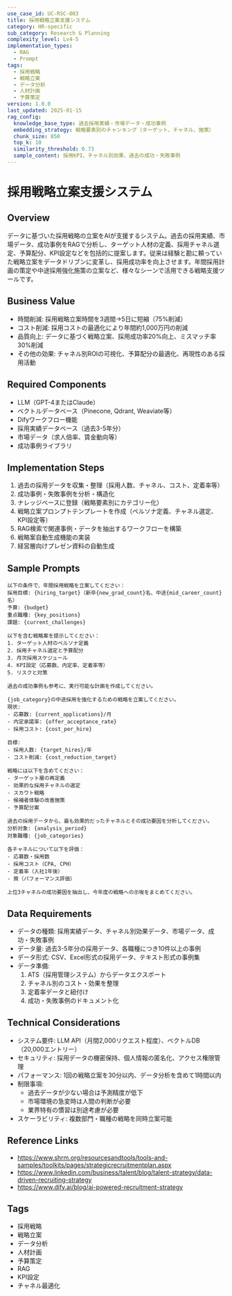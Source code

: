 ```yaml
---
use_case_id: UC-RSC-003
title: 採用戦略立案支援システム
category: HR-specific
sub_category: Research & Planning
complexity_level: Lv4-5
implementation_types:
  - RAG
  - Prompt
tags:
  - 採用戦略
  - 戦略立案
  - データ分析
  - 人材計画
  - 予算策定
version: 1.0.0
last_updated: 2025-01-15
rag_config:
  knowledge_base_type: 過去採用実績・市場データ・成功事例
  embedding_strategy: 戦略要素別のチャンキング（ターゲット、チャネル、施策）
  chunk_size: 850
  top_k: 10
  similarity_threshold: 0.73
  sample_content: 採用KPI、チャネル別効果、過去の成功・失敗事例
---
```


# 採用戦略立案支援システム

## Overview

データに基づいた採用戦略の立案をAIが支援するシステム。過去の採用実績、市場データ、成功事例をRAGで分析し、ターゲット人材の定義、採用チャネル選定、予算配分、KPI設定などを包括的に提案します。従来は経験と勘に頼っていた戦略立案をデータドリブンに変革し、採用成功率を向上させます。年間採用計画の策定や中途採用強化施策の立案など、様々なシーンで活用できる戦略支援ツールです。

## Business Value

- 時間削減: 採用戦略立案時間を3週間→5日に短縮（75%削減）
- コスト削減: 採用コストの最適化により年間約1,000万円の削減
- 品質向上: データに基づく戦略立案、採用成功率20%向上、ミスマッチ率30%削減
- その他の効果: チャネル別ROIの可視化、予算配分の最適化、再現性のある採用活動

## Required Components

- LLM（GPT-4またはClaude）
- ベクトルデータベース（Pinecone, Qdrant, Weaviate等）
- Difyワークフロー機能
- 採用実績データベース（過去3-5年分）
- 市場データ（求人倍率、賃金動向等）
- 成功事例ライブラリ

## Implementation Steps

1. 過去の採用データを収集・整理（採用人数、チャネル、コスト、定着率等）
2. 成功事例・失敗事例を分析・構造化
3. ナレッジベースに登録（戦略要素別にカテゴリー化）
4. 戦略立案プロンプトテンプレートを作成（ペルソナ定義、チャネル選定、KPI設定等）
5. RAG検索で関連事例・データを抽出するワークフローを構築
6. 戦略案自動生成機能の実装
7. 経営層向けプレゼン資料の自動生成

## Sample Prompts

```
以下の条件で、年間採用戦略を立案してください：
採用目標: {hiring_target}（新卒{new_grad_count}名、中途{mid_career_count}名）
予算: {budget}
重点職種: {key_positions}
課題: {current_challenges}

以下を含む戦略案を提示してください：
1. ターゲット人材のペルソナ定義
2. 採用チャネル選定と予算配分
3. 月次採用スケジュール
4. KPI設定（応募数、内定率、定着率等）
5. リスクと対策

過去の成功事例も参考に、実行可能な計画を作成してください。
```

```
{job_category}の中途採用を強化するための戦略を立案してください。
現状:
- 応募数: {current_applications}/月
- 内定承諾率: {offer_acceptance_rate}
- 採用コスト: {cost_per_hire}

目標:
- 採用人数: {target_hires}/年
- コスト削減: {cost_reduction_target}

戦略には以下を含めてください：
- ターゲット層の再定義
- 効果的な採用チャネルの選定
- スカウト戦略
- 候補者体験の改善施策
- 予算配分案
```

```
過去の採用データから、最も効果的だったチャネルとその成功要因を分析してください。
分析対象: {analysis_period}
対象職種: {job_categories}

各チャネルについて以下を評価：
- 応募数・採用数
- 採用コスト（CPA, CPH）
- 定着率（入社1年後）
- 質（パフォーマンス評価）

上位3チャネルの成功要因を抽出し、今年度の戦略への示唆をまとめてください。
```

## Data Requirements

- データの種類: 採用実績データ、チャネル別効果データ、市場データ、成功・失敗事例
- データ量: 過去3-5年分の採用データ、各職種につき10件以上の事例
- データ形式: CSV、Excel形式の採用データ、テキスト形式の事例集
- データ準備:
  1. ATS（採用管理システム）からデータエクスポート
  2. チャネル別のコスト・効果を整理
  3. 定着率データと紐付け
  4. 成功・失敗事例のドキュメント化

## Technical Considerations

- システム要件: LLM API（月間2,000リクエスト程度）、ベクトルDB（20,000エントリー）
- セキュリティ: 採用データの機密保持、個人情報の匿名化、アクセス権限管理
- パフォーマンス: 1回の戦略立案を30分以内、データ分析を含めて1時間以内
- 制限事項:
  - 過去データが少ない場合は予測精度が低下
  - 市場環境の急変時は人間の判断が必要
  - 業界特有の慣習は別途考慮が必要
- スケーラビリティ: 複数部門・職種の戦略を同時立案可能

## Reference Links

- https://www.shrm.org/resourcesandtools/tools-and-samples/toolkits/pages/strategicrecruitmentplan.aspx
- https://www.linkedin.com/business/talent/blog/talent-strategy/data-driven-recruiting-strategy
- https://www.dify.ai/blog/ai-powered-recruitment-strategy

## Tags

- 採用戦略
- 戦略立案
- データ分析
- 人材計画
- 予算策定
- RAG
- KPI設定
- チャネル最適化
